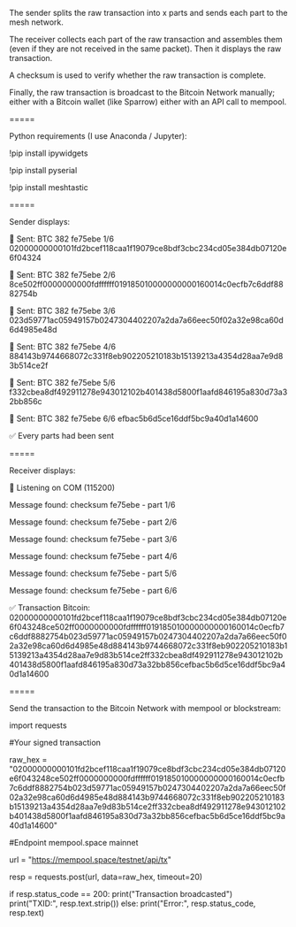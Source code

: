 The sender splits the raw transaction into x parts and sends each part to the mesh network.

The receiver collects each part of the raw transaction and assembles them (even if they are not received in the same packet). Then it displays the raw transaction.

A checksum is used to verify whether the raw transaction is complete.

Finally, the raw transaction is broadcast to the Bitcoin Network manually; either with a Bitcoin wallet (like Sparrow) either with an API call to mempool.

=====

Python requirements (I use Anaconda / Jupyter):

!pip install ipywidgets

!pip install pyserial

!pip install meshtastic

=====

Sender displays:

📨 Sent: BTC 382 fe75ebe 1/6 02000000000101fd2bcef118caa1f19079ce8bdf3cbc234cd05e384db07120e6f04324 

📨 Sent: BTC 382 fe75ebe 2/6 8ce502ff0000000000fdffffff019185010000000000160014c0ecfb7c6ddf8882754b 

📨 Sent: BTC 382 fe75ebe 3/6 023d59771ac05949157b0247304402207a2da7a66eec50f02a32e98ca60d6d4985e48d 

📨 Sent: BTC 382 fe75ebe 4/6 884143b9744668072c331f8eb902205210183b15139213a4354d28aa7e9d83b514ce2f 

📨 Sent: BTC 382 fe75ebe 5/6 f332cbea8df492911278e943012102b401438d5800f1aafd846195a830d73a32bb856c 

📨 Sent: BTC 382 fe75ebe 6/6 efbac5b6d5ce16ddf5bc9a40d1a14600 

✅ Every parts had been sent

=====

Receiver displays:

📡 Listening on COM (115200)

Message found: checksum fe75ebe - part 1/6

Message found: checksum fe75ebe - part 2/6

Message found: checksum fe75ebe - part 3/6

Message found: checksum fe75ebe - part 4/6

Message found: checksum fe75ebe - part 5/6

Message found: checksum fe75ebe - part 6/6

✅ Transaction Bitcoin: 02000000000101fd2bcef118caa1f19079ce8bdf3cbc234cd05e384db07120e6f043248ce502ff0000000000fdffffff019185010000000000160014c0ecfb7c6ddf8882754b023d59771ac05949157b0247304402207a2da7a66eec50f02a32e98ca60d6d4985e48d884143b9744668072c331f8eb902205210183b15139213a4354d28aa7e9d83b514ce2ff332cbea8df492911278e943012102b401438d5800f1aafd846195a830d73a32bb856cefbac5b6d5ce16ddf5bc9a40d1a14600

=====

Send the transaction to the Bitcoin Network with mempool or blockstream:

import requests

#Your signed transaction

raw_hex = "02000000000101fd2bcef118caa1f19079ce8bdf3cbc234cd05e384db07120e6f043248ce502ff0000000000fdffffff019185010000000000160014c0ecfb7c6ddf8882754b023d59771ac05949157b0247304402207a2da7a66eec50f02a32e98ca60d6d4985e48d884143b9744668072c331f8eb902205210183b15139213a4354d28aa7e9d83b514ce2ff332cbea8df492911278e943012102b401438d5800f1aafd846195a830d73a32bb856cefbac5b6d5ce16ddf5bc9a40d1a14600"

#Endpoint mempool.space mainnet

url = "https://mempool.space/testnet/api/tx"

resp = requests.post(url, data=raw_hex, timeout=20)

if resp.status_code == 200:
    print("Transaction broadcasted")    
    print("TXID:", resp.text.strip())
else:
    print("Error:", resp.status_code, resp.text)
